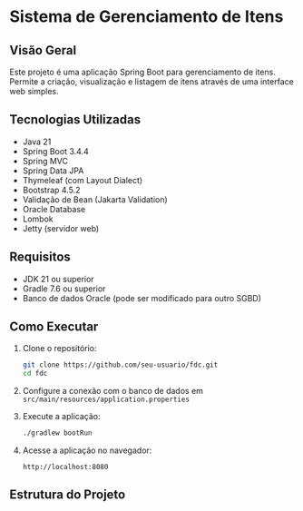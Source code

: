 # Sistema de Gerenciamento de Itens

## Visão Geral

Este projeto é uma aplicação Spring Boot para gerenciamento de itens. Permite a criação, visualização e listagem de itens através de uma interface web simples.

## Tecnologias Utilizadas

- Java 21
- Spring Boot 3.4.4
- Spring MVC
- Spring Data JPA
- Thymeleaf (com Layout Dialect)
- Bootstrap 4.5.2
- Validação de Bean (Jakarta Validation)
- Oracle Database
- Lombok
- Jetty (servidor web)

## Requisitos

- JDK 21 ou superior
- Gradle 7.6 ou superior
- Banco de dados Oracle (pode ser modificado para outro SGBD)

## Como Executar

1. Clone o repositório:
   ```bash
   git clone https://github.com/seu-usuario/fdc.git
   cd fdc
   ```

2. Configure a conexão com o banco de dados em `src/main/resources/application.properties`

3. Execute a aplicação:
   ```bash
   ./gradlew bootRun
   ```

4. Acesse a aplicação no navegador:
   ```
   http://localhost:8080
   ```

## Estrutura do Projeto

